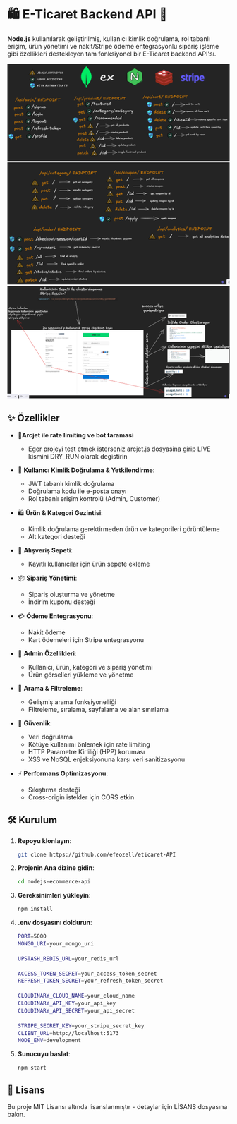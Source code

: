 # 🛍️ E-Ticaret Backend API 🚀

**Node.js** kullanılarak geliştirilmiş, kullanıcı kimlik doğrulama, rol tabanlı erişim, ürün yönetimi ve nakit/Stripe ödeme entegrasyonlu sipariş işleme gibi özellikleri destekleyen tam fonksiyonel bir E-Ticaret backend API'sı.

![App Screenshot](https://github.com/efeozell/eticaret-API/blob/main/api/docs/endpoint1.png)
![App Screenshot](https://github.com/efeozell/eticaret-API/blob/main/api/docs/endpoint2.png)
![App Screenshot](https://github.com/efeozell/eticaret-API/blob/main/api/docs/stripe.png)

## ✨ Özellikler

- 🚦**Arcjet ile rate limiting ve bot taramasi**

  - Eger projeyi test etmek isterseniz arcjet.js dosyasina girip LIVE kismini DRY_RUN olarak degistirin

- 🔐 **Kullanıcı Kimlik Doğrulama & Yetkilendirme**:

  - JWT tabanlı kimlik doğrulama
  - Doğrulama kodu ile e-posta onayı
  - Rol tabanlı erişim kontrolü (Admin, Customer)

- 🛍️ **Ürün & Kategori Gezintisi**:

  - Kimlik doğrulama gerektirmeden ürün ve kategorileri görüntüleme
  - Alt kategori desteği

- 🛒 **Alışveriş Sepeti**:

  - Kayıtlı kullanıcılar için ürün sepete ekleme

- 📦 **Sipariş Yönetimi**:

  - Sipariş oluşturma ve yönetme
  - İndirim kuponu desteği

- 💳 **Ödeme Entegrasyonu**:

  - Nakit ödeme
  - Kart ödemeleri için Stripe entegrasyonu

- 👑 **Admin Özellikleri**:

  - Kullanıcı, ürün, kategori ve sipariş yönetimi
  - Ürün görselleri yükleme ve yönetme

- 🔎 **Arama & Filtreleme**:

  - Gelişmiş arama fonksiyonelliği
  - Filtreleme, sıralama, sayfalama ve alan sınırlama

- 🔐 **Güvenlik**:

  - Veri doğrulama
  - Kötüye kullanımı önlemek için rate limiting
  - HTTP Parametre Kirliliği (HPP) koruması
  - XSS ve NoSQL enjeksiyonuna karşı veri sanitizasyonu

- ⚡ **Performans Optimizasyonu**:
  - Sıkıştırma desteği
  - Cross-origin istekler için CORS etkin

## 🛠️ Kurulum

1. **Repoyu klonlayın**:
   ```bash
   git clone https://github.com/efeozell/eticaret-API
   ```
2. **Projenin Ana dizine gidin**:
   ```bash
   cd nodejs-ecommerce-api
   ```
3. **Gereksinimleri yükleyin**:
   ```bash
   npm install
   ```
4. **.env dosyasını doldurun**:

   ```bash
   PORT=5000
   MONGO_URI=your_mongo_uri

   UPSTASH_REDIS_URL=your_redis_url

   ACCESS_TOKEN_SECRET=your_access_token_secret
   REFRESH_TOKEN_SECRET=your_refresh_token_secret

   CLOUDINARY_CLOUD_NAME=your_cloud_name
   CLOUDINARY_API_KEY=your_api_key
   CLOUDINARY_API_SECRET=your_api_secret

   STRIPE_SECRET_KEY=your_stripe_secret_key
   CLIENT_URL=http://localhost:5173
   NODE_ENV=development
   ```

5. **Sunucuyu baslat**:
   ```bash
   npm start
   ```

## 📄 Lisans

Bu proje MIT Lisansı altında lisanslanmıştır - detaylar için LİSANS dosyasına bakın.

```

```
